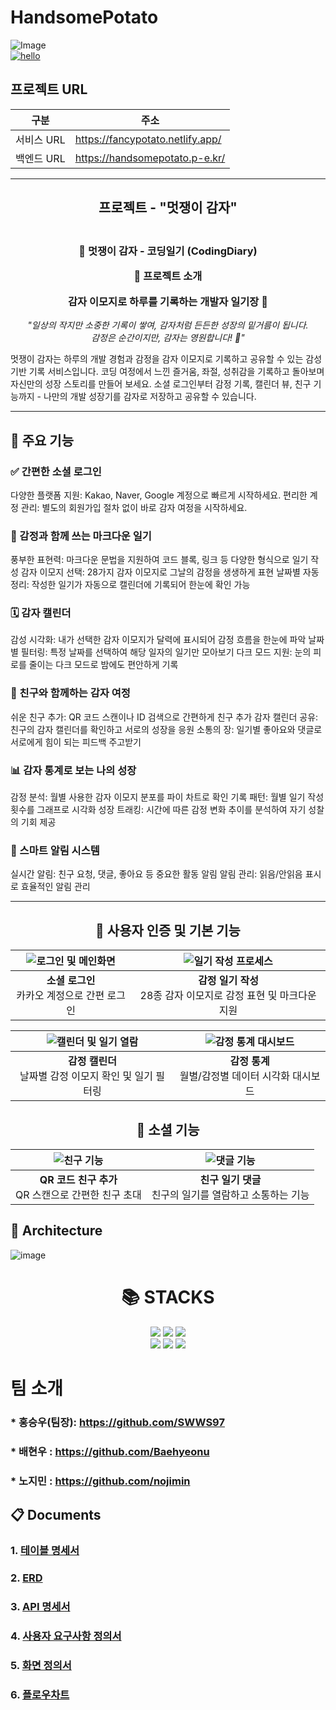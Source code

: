 # **HandsomePotato**
![Image](https://github.com/user-attachments/assets/1a59131d-f137-4ff2-9ea5-cf4991ca39ae)
<br>
[![hello](https://myhits.vercel.app/api/hit/https%3A%2F%2Fmyhits.vercel.app?color=blue&label=hello&size=small)](https://myhits.vercel.app)
## 프로젝트 URL
| 구분      | 주소                          |
|---------|-------------------------------|
| 서비스 URL | https://fancypotato.netlify.app/ |
| 백엔드 URL | https://handsomepotato.p-e.kr/ |
_____________________________________________________________________________

<h2 align="center">
    프로젝트 - "멋쟁이 감자"
</h2>

<h3 align="center">
<br>
🥔 멋쟁이 감자 - 코딩일기 (CodingDiary)
<br>

📖 프로젝트 소개

감자 이모지로 하루를 기록하는 개발자 일기장 🌱
</h3>

<p align="center">
  <i>"일상의 작지만 소중한 기록이 쌓여, 감자처럼 든든한 성장의 밑거름이 됩니다.
  <br>감정은 순간이지만, 감자는 영원합니다! 🥔"</i>
</p>

멋쟁이 감자는 하루의 개발 경험과 감정을 감자 이모지로 기록하고 공유할 수 있는 감성 기반 기록 서비스입니다. 코딩 여정에서 느낀 즐거움, 좌절, 성취감을 기록하고 돌아보며 자신만의 성장 스토리를 만들어 보세요. 소셜 로그인부터 감정 기록, 캘린더 뷰, 친구 기능까지 - 나만의 개발 성장기를 감자로 저장하고 공유할 수 있습니다.
<br>
_____________________________________________________________________________

## 🚀 주요 기능

### ✅ 간편한 소셜 로그인

다양한 플랫폼 지원: Kakao, Naver, Google 계정으로 빠르게 시작하세요.
편리한 계정 관리: 별도의 회원가입 절차 없이 바로 감자 여정을 시작하세요.

### 📝 감정과 함께 쓰는 마크다운 일기

풍부한 표현력: 마크다운 문법을 지원하여 코드 블록, 링크 등 다양한 형식으로 일기 작성
감자 이모지 선택: 28가지 감자 이모지로 그날의 감정을 생생하게 표현
날짜별 자동 정리: 작성한 일기가 자동으로 캘린더에 기록되어 한눈에 확인 가능

### 🗓️ 감자 캘린더

감성 시각화: 내가 선택한 감자 이모지가 달력에 표시되어 감정 흐름을 한눈에 파악
날짜별 필터링: 특정 날짜를 선택하여 해당 일자의 일기만 모아보기
다크 모드 지원: 눈의 피로를 줄이는 다크 모드로 밤에도 편안하게 기록

### 👫 친구와 함께하는 감자 여정

쉬운 친구 추가: QR 코드 스캔이나 ID 검색으로 간편하게 친구 추가
감자 캘린더 공유: 친구의 감자 캘린더를 확인하고 서로의 성장을 응원
소통의 장: 일기별 좋아요와 댓글로 서로에게 힘이 되는 피드백 주고받기

### 📊 감자 통계로 보는 나의 성장

감정 분석: 월별 사용한 감자 이모지 분포를 파이 차트로 확인
기록 패턴: 월별 일기 작성 횟수를 그래프로 시각화
성장 트래킹: 시간에 따른 감정 변화 추이를 분석하여 자기 성찰의 기회 제공

### 🔔 스마트 알림 시스템

실시간 알림: 친구 요청, 댓글, 좋아요 등 중요한 활동 알림
알림 관리: 읽음/안읽음 표시로 효율적인 알림 관리
<br>
_____________________________________________________________________________
<div align="center">

## 💫 사용자 인증 및 기본 기능

| ![로그인 및 메인화면](https://github.com/user-attachments/assets/02df6a19-2848-4c63-9d40-311133048966) | ![일기 작성 프로세스](https://github.com/user-attachments/assets/ba7d8dcb-a6c9-4508-8cfe-381b78c5653a) |
|:---:|:---:|
| **소셜 로그인** <br> 카카오 계정으로 간편 로그인 | **감정 일기 작성** <br> 28종 감자 이모지로 감정 표현 및 마크다운 지원 |

| ![캘린더 및 일기 열람](https://github.com/user-attachments/assets/5e7bc0d8-3281-4364-a2a2-f81ef268efce) | ![감정 통계 대시보드](https://github.com/user-attachments/assets/80a879e4-fc0b-4995-a097-34388c7b6ba5) |
|:---:|:---:|
| **감정 캘린더** <br> 날짜별 감정 이모지 확인 및 일기 필터링 | **감정 통계** <br> 월별/감정별 데이터 시각화 대시보드 |

## 🤝 소셜 기능

|![친구 기능](https://github.com/user-attachments/assets/15ddbb94-e4e2-45df-8da9-daa59da244dd) | ![댓글 기능](https://github.com/user-attachments/assets/62f95903-ab51-4a95-a259-97d0f5a6228d) |
|:---:|:---:|
| **QR 코드 친구 추가** <br> QR 스캔으로 간편한 친구 초대 | **친구 일기 댓글** <br> 친구의 일기를 열람하고 소통하는 기능 |

</div>

## **🔱 Architecture**
![image](https://github.com/user-attachments/assets/4a8e57eb-c379-4846-9876-015e11a50e50)

<div align=center><h1>📚 STACKS</h1></div>

<div align=center> 
    <img src="https://img.shields.io/badge/python-4169e1?style=for-the-badge&logo=python&logoColor=white"> 
    <img src="https://img.shields.io/badge/django-092E20?style=for-the-badge&logo=django&logoColor=white">
    <img src="https://img.shields.io/badge/github-181717?style=for-the-badge&logo=github&logoColor=white">
    <br>
    <img src="https://img.shields.io/badge/git-F05032?style=for-the-badge&logo=git&logoColor=white"> 
    <img src="https://img.shields.io/badge/postgresql-4479A1?style=for-the-badge&logo=postgresql&logoColor=white">
    <img src="https://img.shields.io/badge/amazonaws-232F3E?style=for-the-badge&logo=amazonaws&logoColor=white">
</div>

# 팀 소개
### * 홍승우(팀장): https://github.com/SWWS97
### * 배현우 : https://github.com/Baehyeonu
### * 노지민 : https://github.com/nojimin
<h2>📋 Documents</h2>

### 1. [테이블 명세서](https://www.notion.so/1d8caf5650aa806abf75fdc5a7f720ed)
### 2. [ERD](https://www.erdcloud.com/d/gAKrEjuk6ECJdp2RL)
### 3. [API 명세서](https://docs.google.com/spreadsheets/d/1TPVanhpBEOxsP9YJ_7vGjBw8hk6eE8Ff28uk38PpqBk/edit?gid=0#gid=0)
### 4. [사용자 요구사항 정의서](https://www.notion.so/1f9caf5650aa80bd96dcc8d443129543?pvs=4)
### 5. [화면 정의서](https://www.figma.com/design/P2UJYNcY9nlpEPGqF5oKOF/Untitled1?node-id=225-21539&t=ukzA1D7kOnQm6n8k-1)
### 6. [플로우차트](https://www.figma.com/design/P2UJYNcY9nlpEPGqF5oKOF/Untitled1?node-id=225-21539&t=ukzA1D7kOnQm6n8k-1)
